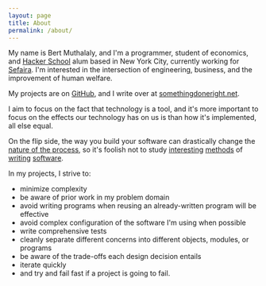 ```yaml
---
layout: page
title: About
permalink: /about/
---
```




My name is Bert Muthalaly, and I'm a programmer, student of economics, and [Hacker School][hackerschool] alum based in New York City, currently working for [Sefaira][sefaira]. 
I'm interested in the intersection of engineering, business, and the
improvement of human welfare.

My projects are on [GitHub][1], and I write over at
[somethingdoneright.net][2].

I aim to focus on the fact that technology is a tool, and it's more important 
to focus on the effects our technology has on us is than how it's implemented, 
all else equal.

On the flip side, the way you build your software can drastically change the
[nature of the process][3], so it's foolish not to study 
[interesting][vpri] [methods][forth] of [writing][bloom] [software][eve].

In my projects, I strive to:

- minimize complexity
- be aware of prior work in my problem domain
- avoid writing programs when reusing an already-written program will be
  effective
- avoid complex configuration of the software I'm using when possible
- write comprehensive tests
- cleanly separate different concerns into different objects, modules, or programs
- be aware of the trade-offs each design decision entails
- iterate quickly
- and try and fail fast if a project is going to fail.

[1]: http://github.com/stijlist
[2]: http://somethingdoneright.net
[3]: http://paulgraham.com/avg.html
[sefaira]: http://sefaira.com
[hackerschool]: http://hackerschool.com
[vpri]: http://www.vpri.org/pdf/tr2011004_steps11.pdf
[forth]: http://www.yosefk.com/blog/my-history-with-forth-stack-machines.html
[bloom]: http://boom.cs.berkeley.edu
[eve]: http://incidentalcomplexity.com
